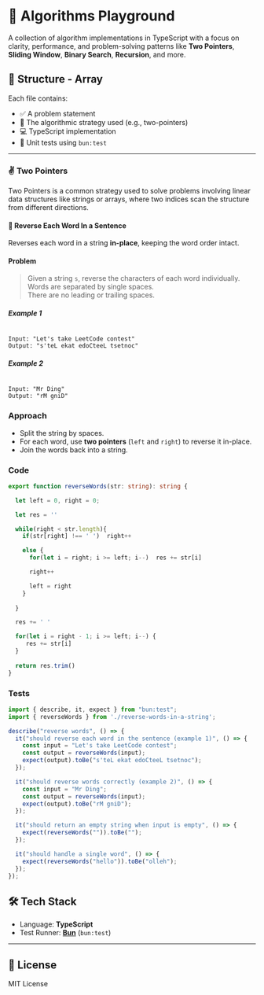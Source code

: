 
# 🧠 Algorithms Playground

A collection of algorithm implementations in TypeScript with a focus on clarity, performance, and problem-solving patterns like **Two Pointers**, **Sliding Window**, **Binary Search**, **Recursion**, and more.

## 📁 Structure - Array

Each file contains:
- ✅ A problem statement
- 🔎 The algorithmic strategy used (e.g., two-pointers)
- 💻 TypeScript implementation
- 🧪 Unit tests using `bun:test`

---

### ✌️ Two Pointers

Two Pointers is a common strategy used to solve problems involving linear data structures like strings or arrays, where two indices scan the structure from different directions.

#### 🔁 Reverse Each Word In a Sentence

Reverses each word in a string **in-place**, keeping the word order intact.

#### Problem

> Given a string `s`, reverse the characters of each word individually.  
> Words are separated by single spaces.  
> There are no leading or trailing spaces.

##### Example 1

```

Input: "Let's take LeetCode contest"
Output: "s'teL ekat edoCteeL tsetnoc"

```

##### Example 2
```

Input: "Mr Ding"
Output: "rM gniD"

````

### Approach

- Split the string by spaces.
- For each word, use **two pointers** (`left` and `right`) to reverse it in-place.
- Join the words back into a string.

### Code

```ts
export function reverseWords(str: string): string {

  let left = 0, right = 0;

  let res = ''

  while(right < str.length){
    if(str[right] !== ' ')  right++

    else {
      for(let i = right; i >= left; i--)  res += str[i]

      right++

      left = right
    }
 
  }

  res += ' '

  for(let i = right - 1; i >= left; i--) {
     res += str[i]
  }
  
  return res.trim()
}
````

### Tests

```ts
import { describe, it, expect } from "bun:test";
import { reverseWords } from './reverse-words-in-a-string';

describe("reverse words", () => {
  it("should reverse each word in the sentence (example 1)", () => {
    const input = "Let's take LeetCode contest";
    const output = reverseWords(input);
    expect(output).toBe("s'teL ekat edoCteeL tsetnoc");
  });

  it("should reverse words correctly (example 2)", () => {
    const input = "Mr Ding";
    const output = reverseWords(input);
    expect(output).toBe("rM gniD");
  });

  it("should return an empty string when input is empty", () => {
    expect(reverseWords("")).toBe("");
  });

  it("should handle a single word", () => {
    expect(reverseWords("hello")).toBe("olleh");
  });
});
```

## 🛠️ Tech Stack

* Language: **TypeScript**
* Test Runner: **[Bun](https://bun.sh)** (`bun:test`)

---

## 📄 License

MIT License

